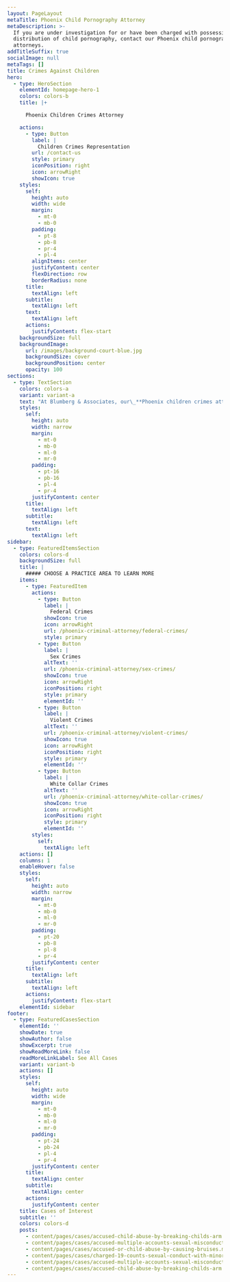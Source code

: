 ```yaml
---
layout: PageLayout
metaTitle: Phoenix Child Pornography Attorney
metaDescription: >-
  If you are under investigation for or have been charged with possession or
  distribution of child pornography, contact our Phoenix child pornography
  attorneys.
addTitleSuffix: true
socialImage: null
metaTags: []
title: Crimes Against Children
hero:
  - type: HeroSection
    elementId: homepage-hero-1
    colors: colors-b
    title: |+

      Phoenix Children Crimes Attorney

    actions:
      - type: Button
        label: |
          Children Crimes Representation
        url: /contact-us
        style: primary
        iconPosition: right
        icon: arrowRight
        showIcon: true
    styles:
      self:
        height: auto
        width: wide
        margin:
          - mt-0
          - mb-0
        padding:
          - pt-8
          - pb-8
          - pr-4
          - pl-4
        alignItems: center
        justifyContent: center
        flexDirection: row
        borderRadius: none
      title:
        textAlign: left
      subtitle:
        textAlign: left
      text:
        textAlign: left
      actions:
        justifyContent: flex-start
    backgroundSize: full
    backgroundImage:
      url: /images/background-court-blue.jpg
      backgroundSize: cover
      backgroundPosition: center
      opacity: 100
sections:
  - type: TextSection
    colors: colors-a
    variant: variant-a
    text: "At Blumberg & Associates, our\_**Phoenix children crimes attorneys**\_are committed to defending people throughout Arizona who are charged with dangerous crimes against children. Dangerous crimes against children are those sex offenses that are committed against children under the age of 15 years old. Typical dangerous crimes against children include:\n\n*   **Sexual Conduct with a Minor**\_(some penetration or what is known as “manual masturbatory conduct”), and\n\n*   **Molestation of a Child**\_(the direct or indirect touching of a child under the age of 15 for sexual interest)\n\n*   **Sexual Exploitation of a Minor**\_(possession or distribution of child porn)\n\nIt should be noted that child molestation includes direct or indirect touching over a child’s clothing. Additionally, if a child is forced to touch the adult in a private part over the adult’s clothing, for sexual interest, the molestation has occurred.\n\n## SENTENCING IN DANGEROUS CRIMES AGAINST CHILDREN\n\nThe most severe portion of the Arizona’s mandatory sentencing laws concerns Dangerous Crimes against Children.\n\n**Sentencing – Sexual Conduct with a Minor**\n\nSexual Conduct with a Minor is the most severe crime with which a person can be charged in the State of Arizona, short of Murder in the First Degree. The sentence for one count of Sexual Conduct with a Minor under the age of 15 is a minimum of 13 years, a presumptive term of 20 years and an aggravated term of 27 years. All of the terms of imprisonment must be served day for day: there is no early release provision.\n\nThe Arizona Revised Statutes pertaining to sentencing for Sexual Conduct with a Minor also provide that the term of imprisonment must be served consecutively to any other sentence for any other offense committed at any time. Consequently, if a person is on parole when sentenced, or is sentenced to other criminal acts during the same trial, none of the offenses may run concurrently, or at the same time as, the imprisonment for any other offense.\n\nThere is no probation eligibility for the crimes of Sexual Conduct with a Minor or Sexual Molestation.\n\n**Sentencing – Molestation**\n\nOne count of Molestation is punishable by a minimum of 10 years, a presumptive term of 17 years and a maximum of 24 years in prison. The term of imprisonment must be served day for day: there is no provision for early release.\n\n## PROBATION IN DANGEROUS CRIMES AGAINST CHILDREN CASES\n\nUnder the right circumstances, a person charged with a Dangerous Crimes against Children offense can have the charge reduced to an “attempt” of one of these crimes, which may make them probation eligible. On occasion, the County Attorney’s Office will stipulate to probation, but more often, they will give a person a “no agreements” plea, in which case the individual’s attorney must advocate before the Court for probation for one’s client.\n\n## EXPERTS IN ARIZONA DANGEROUS CRIMES AGAINST CHILDREN CASES\n\nWhen you retain an Arizona sexual offense lawyer to represent you in a Dangerous Crimes Against Children case, the lawyer must be familiar with the use of experts. Expert testimony is very important in\_*defending dangerous crimes against children charges*, particularly with respect to a syndrome known as the Child Sexual Abuse Accommodation Syndrome (CSAAS). The State often utilizes an expert to testify about a variety of theories stemming from this syndrome, including so-called “characteristics” of sex offenders and the so-called “victim cycle”. At Blumberg & Associates, through our years of criminal defense experience, we have developed relationships with some of the best and most distinguished criminal defense experts in the country.\n\nFor more information about sex offenses and some recent case, please visit our Sex Offenses Practice Center and Recent Results page.\n\n## CONTACT OUR DANGEROUS CRIMES AGAINST CHILDREN DEFENSE ATTORNEYS\n\nOur Arizona attorneys routinely provide legal advice and representation to people charged with dangerous crimes against children. We represent clients from across the state of Arizona including Maricopa County, Yavapai County, Coconino County, Pinal County, and the cities of Phoenix, Mesa, Peoria, Tempe, Scottsdale, Prescott, Tucson, and Flagstaff.\n\nIf you have been charged with a dangerous crime against a child, please contact Blumberg & Associates. When your future is on the line, you need an Arizona sexual offense law firm where skill and experience are more than just a slogan.\n"
    styles:
      self:
        height: auto
        width: narrow
        margin:
          - mt-0
          - mb-0
          - ml-0
          - mr-0
        padding:
          - pt-16
          - pb-16
          - pl-4
          - pr-4
        justifyContent: center
      title:
        textAlign: left
      subtitle:
        textAlign: left
      text:
        textAlign: left
sidebar:
  - type: FeaturedItemsSection
    colors: colors-d
    backgroundSize: full
    title: |
      ##### CHOOSE A PRACTICE AREA TO LEARN MORE
    items:
      - type: FeaturedItem
        actions:
          - type: Button
            label: |
              Federal Crimes
            showIcon: true
            icon: arrowRight
            url: /phoenix-criminal-attorney/federal-crimes/
            style: primary
          - type: Button
            label: |
              Sex Crimes
            altText: ''
            url: /phoenix-criminal-attorney/sex-crimes/
            showIcon: true
            icon: arrowRight
            iconPosition: right
            style: primary
            elementId: ''
          - type: Button
            label: |
              Violent Crimes
            altText: ''
            url: /phoenix-criminal-attorney/violent-crimes/
            showIcon: true
            icon: arrowRight
            iconPosition: right
            style: primary
            elementId: ''
          - type: Button
            label: |
              White Collar Crimes
            altText: ''
            url: /phoenix-criminal-attorney/white-collar-crimes/
            showIcon: true
            icon: arrowRight
            iconPosition: right
            style: primary
            elementId: ''
        styles:
          self:
            textAlign: left
    actions: []
    columns: 1
    enableHover: false
    styles:
      self:
        height: auto
        width: narrow
        margin:
          - mt-0
          - mb-0
          - ml-0
          - mr-0
        padding:
          - pt-20
          - pb-8
          - pl-8
          - pr-4
        justifyContent: center
      title:
        textAlign: left
      subtitle:
        textAlign: left
      actions:
        justifyContent: flex-start
    elementId: sidebar
footer:
  - type: FeaturedCasesSection
    elementId: ''
    showDate: true
    showAuthor: false
    showExcerpt: true
    showReadMoreLink: false
    readMoreLinkLabel: See All Cases
    variant: variant-b
    actions: []
    styles:
      self:
        height: auto
        width: wide
        margin:
          - mt-0
          - mb-0
          - ml-0
          - mr-0
        padding:
          - pt-24
          - pb-24
          - pl-4
          - pr-4
        justifyContent: center
      title:
        textAlign: center
      subtitle:
        textAlign: center
      actions:
        justifyContent: center
    title: Cases of Interest
    subtitle: ''
    colors: colors-d
    posts:
      - content/pages/cases/accused-child-abuse-by-breaking-childs-arm.md
      - content/pages/cases/accused-multiple-accounts-sexual-misconduct.md
      - content/pages/cases/accused-or-child-abuse-by-causing-bruises.md
      - content/pages/cases/charged-19-counts-sexual-conduct-with-minor.md
      - content/pages/cases/accused-multiple-accounts-sexual-misconduct.md
      - content/pages/cases/accused-child-abuse-by-breaking-childs-arm.md
---
```

